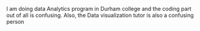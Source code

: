 I am doing data Analytics program in Durham college and the coding part out of all is confusing. Also, the Data visualization tutor is also a confusing person
